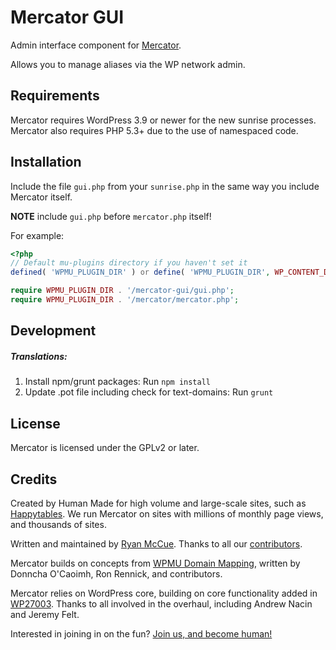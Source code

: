 # Mercator GUI
Admin interface component for [Mercator](https://github.com/humanmade/Mercator).

Allows you to manage aliases via the WP network admin.

## Requirements
Mercator requires WordPress 3.9 or newer for the new sunrise processes. Mercator
also requires PHP 5.3+ due to the use of namespaced code.

## Installation
Include the file `gui.php` from your `sunrise.php` in the same way you include Mercator itself.

**NOTE** include `gui.php` before `mercator.php` itself!

For example:

```php
<?php
// Default mu-plugins directory if you haven't set it
defined( 'WPMU_PLUGIN_DIR' ) or define( 'WPMU_PLUGIN_DIR', WP_CONTENT_DIR . '/mu-plugins' );

require WPMU_PLUGIN_DIR . '/mercator-gui/gui.php';
require WPMU_PLUGIN_DIR . '/mercator/mercator.php';
```

## Development
##### Translations:
1. Install npm/grunt packages: Run `npm install`
2. Update .pot file including check for text-domains: Run `grunt`

## License
Mercator is licensed under the GPLv2 or later.

## Credits
Created by Human Made for high volume and large-scale sites, such as [Happytables](http://happytables.com/). We run Mercator on sites with millions of monthly page views, and thousands of sites.

Written and maintained by [Ryan McCue](https://github.com/rmccue). Thanks to all our [contributors](https://github.com/humanmade/Mercator/graphs/contributors).

Mercator builds on concepts from [WPMU Domain Mapping][], written by Donncha O'Caoimh, Ron Rennick, and contributors.

Mercator relies on WordPress core, building on core functionality added in [WP27003][]. Thanks to all involved in the overhaul, including Andrew Nacin and Jeremy Felt.

[WPMU Domain Mapping]: http://wordpress.org/plugins/wordpress-mu-domain-mapping/
[WP27003]: https://core.trac.wordpress.org/ticket/27003

Interested in joining in on the fun? [Join us, and become human!](https://hmn.md/is/hiring/)
